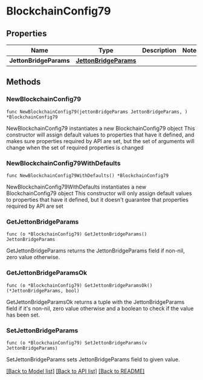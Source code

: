 # BlockchainConfig79

## Properties

Name | Type | Description | Notes
------------ | ------------- | ------------- | -------------
**JettonBridgeParams** | [**JettonBridgeParams**](JettonBridgeParams.md) |  | 

## Methods

### NewBlockchainConfig79

`func NewBlockchainConfig79(jettonBridgeParams JettonBridgeParams, ) *BlockchainConfig79`

NewBlockchainConfig79 instantiates a new BlockchainConfig79 object
This constructor will assign default values to properties that have it defined,
and makes sure properties required by API are set, but the set of arguments
will change when the set of required properties is changed

### NewBlockchainConfig79WithDefaults

`func NewBlockchainConfig79WithDefaults() *BlockchainConfig79`

NewBlockchainConfig79WithDefaults instantiates a new BlockchainConfig79 object
This constructor will only assign default values to properties that have it defined,
but it doesn't guarantee that properties required by API are set

### GetJettonBridgeParams

`func (o *BlockchainConfig79) GetJettonBridgeParams() JettonBridgeParams`

GetJettonBridgeParams returns the JettonBridgeParams field if non-nil, zero value otherwise.

### GetJettonBridgeParamsOk

`func (o *BlockchainConfig79) GetJettonBridgeParamsOk() (*JettonBridgeParams, bool)`

GetJettonBridgeParamsOk returns a tuple with the JettonBridgeParams field if it's non-nil, zero value otherwise
and a boolean to check if the value has been set.

### SetJettonBridgeParams

`func (o *BlockchainConfig79) SetJettonBridgeParams(v JettonBridgeParams)`

SetJettonBridgeParams sets JettonBridgeParams field to given value.



[[Back to Model list]](../README.md#documentation-for-models) [[Back to API list]](../README.md#documentation-for-api-endpoints) [[Back to README]](../README.md)


